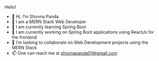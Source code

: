 Hello!

- 👋 Hi, I’m Shovna Panda
- 🌱 I am a MERN Stack Web Developer
- 🌱 I am currently learning Spring Boot
- 🌱 I am currently working on Spring Boot applications using ReactJs for the frontend
- 💞️ I’m looking to collaborate on Web Development projects using the MERN Stack
- 📫 One can reach me at shovnapanda01@gmail.com
<!---
shovna01/shovna01 is a ✨ special ✨ repository because its `README.md` (this file) appears on your GitHub profile.
You can click the Preview link to take a look at your changes.
--->
